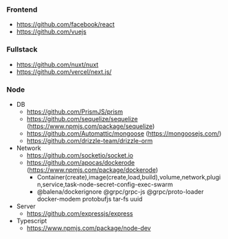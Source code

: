 ### Frontend
 - https://github.com/facebook/react
 - https://github.com/vuejs
### Fullstack
 - https://github.com/nuxt/nuxt
 - https://github.com/vercel/next.js/
### Node
 - DB
   - https://github.com/PrismJS/prism
   - https://github.com/sequelize/sequelize (https://www.npmjs.com/package/sequelize)
   - https://github.com/Automattic/mongoose (https://mongoosejs.com/)
   - https://github.com/drizzle-team/drizzle-orm
 - Network
   - https://github.com/socketio/socket.io
   - https://github.com/apocas/dockerode (https://www.npmjs.com/package/dockerode) 
     - Container(create),image(create,load,build),volume,network,plugin,service,task-node-secret-config-exec-swarm
     - @balena/dockerignore @grpc/grpc-js @grpc/proto-loader docker-modem protobufjs tar-fs uuid
 - Server
   - https://github.com/expressjs/express
 - Typescript
   - https://www.npmjs.com/package/node-dev
